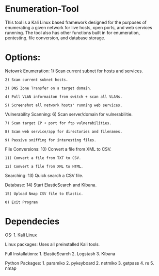 # Enumeration-Tool

This tool is a Kali Linux based framework designed for the purposes of enumerating a given network for live hosts, open ports, and web services runnning. The tool also has other functions built in for enumeration, pentesting, file conversion, and database storage.

# Options:

  Netowrk Enumeration:
    1) Scan current subnet for hosts and services.

    2) Scan current subnet hosts.

    3) DNS Zone Transfer on a target domain.

    4) Pull VLAN informaiton from switch + scan all VLANs.

    5) Screenshot all network hosts' running web services.
    
  Vulnerability Scanning:
    6) Scan server/domain for vulnerabilitie.

    7) Scan target IP + port for ftp vulnerabilities.

    8) Scan web service/app for directories and filenames.

    9) Passive sniffing for interesting files.
    
  File Conversions:
    10) Convert a file from XML to CSV.

    11) Convert a file from TXT to CSV.

    12) Convert a file from XML to HTML.
    
  Searching:
    13) Quick search a CSV file.
    
  Database:
    14) Start ElasticSearch and Kibana.

    15) Upload Nmap CSV file to Elastic.

    0) Exit Program
  
# Dependecies

  OS:
    1. Kali Linux
    
  Linux packages:
    Uses all preinstalled Kali tools.
  
  Full Installations:
    1. ElasticSearch 
    2. Logstash
    3. Kibana

  Python Packages:
    1. paramiko
    2. pykeyboard
    2. netmiko
    3. getpass
    4. re
    5. nmap
      
    
